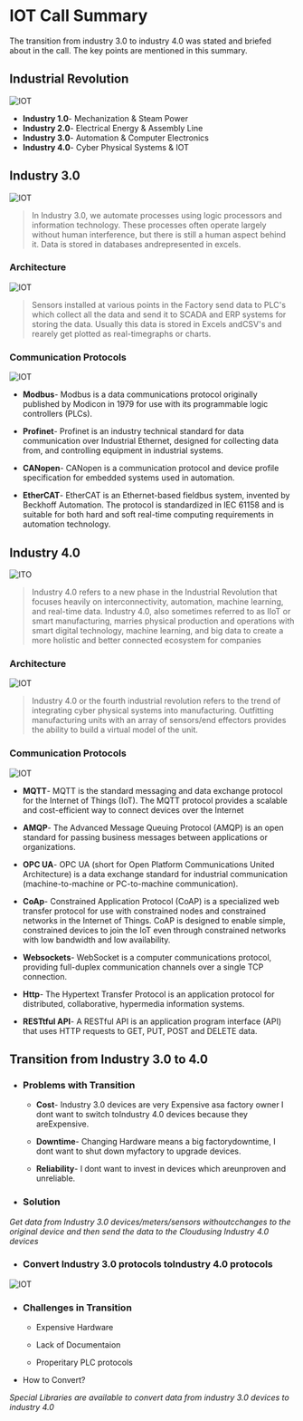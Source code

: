 # IOT Call Summary

The transition from industry 3.0 to industry 4.0 was stated and briefed about in the call. The key points are mentioned in this summary.

## Industrial Revolution

![IOT](extras/1_4WLN2QtpoBfqg7KgY6tzKg.jpeg)

- **Industry 1.0**- Mechanization & Steam Power
- **Industry 2.0**- Electrical Energy & Assembly Line
- **Industry 3.0**- Automation & Computer Electronics
- **Industry 4.0**- Cyber Physical Systems & IOT


## Industry 3.0


![IOT](extras/image7.gif)

> In Industry 3.0, we automate processes using logic processors and information technology. These processes often operate largely without human interference, 
but there is still a human aspect behind it. Data is stored in databases andrepresented in excels.

### Architecture

![IOT](extras/Capture.PNG)

> Sensors installed at various points in the Factory send data to PLC's which collect all the data and send it to SCADA and ERP systems for storing the data. Usually
this data is stored in Excels andCSV's and rearely get plotted as real-timegraphs or charts.

### Communication Protocols

![IOT](extras/Capture1.PNG)

- **Modbus**- Modbus is a data communications protocol originally published by Modicon  in 1979 for use with its programmable logic controllers (PLCs). 

 - **Profinet**- Profinet  is an industry technical standard for data communication over Industrial Ethernet, designed for collecting data from, and controlling equipment in industrial systems.

 - **CANopen**- CANopen is a communication protocol and device profile specification for embedded systems used in automation.

 - **EtherCAT**- EtherCAT is an Ethernet-based fieldbus system, invented by Beckhoff Automation. The protocol is standardized in IEC 61158 and is suitable for both hard and soft real-time computing requirements in automation technology.

## Industry 4.0

![ITO](extras/unnamed.gif)

> Industry 4.0 refers to a new phase in the Industrial Revolution that focuses heavily on interconnectivity, automation, machine learning, and real-time data. Industry 4.0, also sometimes referred to as IIoT or smart manufacturing, marries physical production and operations with smart digital technology, machine learning,
and big data to create a more holistic and better connected ecosystem for companies

###  Architecture

![IOT](extras/Capture2.PNG)

> Industry 4.0 or the fourth industrial revolution refers to the trend of integrating cyber physical systems into manufacturing. Outfitting manufacturing units with an array of sensors/end effectors provides the ability to build a virtual model of the unit.

###  Communication Protocols

![IOT](extras/Capture3.PNG)


- **MQTT**- MQTT is the standard messaging and data exchange protocol for the Internet of Things (IoT). The MQTT protocol provides a scalable and cost-efficient way to connect devices over the Internet

- **AMQP**- The Advanced Message Queuing Protocol (AMQP) is an open standard for passing business messages between applications or organizations.

- **OPC UA**- OPC UA (short for Open Platform Communications United Architecture) is a data exchange standard for industrial communication (machine-to-machine or PC-to-machine communication).

- **CoAp**- Constrained Application Protocol (CoAP) is a specialized web transfer protocol for use with constrained nodes and constrained networks in the Internet of Things. CoAP is designed to enable simple, constrained devices to join the IoT even through constrained networks with low bandwidth and low availability.

- **Websockets**- WebSocket is a computer communications protocol, providing full-duplex communication channels over a single TCP connection.

- **Http**- The Hypertext Transfer Protocol is an application protocol for distributed, collaborative, hypermedia information systems.

- **RESTtful API**- A RESTful API is an application program interface (API) that uses HTTP requests to GET, PUT, POST and DELETE data.


## Transition from Industry 3.0 to 4.0

- ### Problems with Transition

    - **Cost**- Industry 3.0 devices are very Expensive asa factory owner I dont want to switch toIndustry 4.0 devices because they areExpensive.

    - **Downtime**- Changing Hardware means a big factorydowntime, I dont want to shut down myfactory to upgrade devices.

    - **Reliability**- I dont want to invest in devices which areunproven and unreliable.


- ### Solution

*Get data from Industry 3.0 devices/meters/sensors withoutcchanges to the original device and then send the data to the Cloudusing Industry 4.0 devices*

- ### Convert Industry 3.0 protocols toIndustry 4.0 protocols

![IOT](extras/Capture4.PNG)

- ### Challenges in Transition

    - Expensive Hardware

    - Lack of Documentaion

    - Properitary PLC protocols
    
- How to Convert?

*Special Libraries are available to convert data from industry 3.0 devices to industry 4.0*

